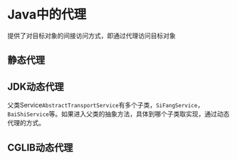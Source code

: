 # Java中的代理

提供了对目标对象的间接访问方式，即通过代理访问目标对象

## 静态代理

## JDK动态代理
父类Service`AbstractTransportService`有多个子类，`SiFangService`，`BaiShiService`等。如果进入父类的抽象方法，具体到哪个子类取实现，通过动态代理的方式。

## CGLIB动态代理
